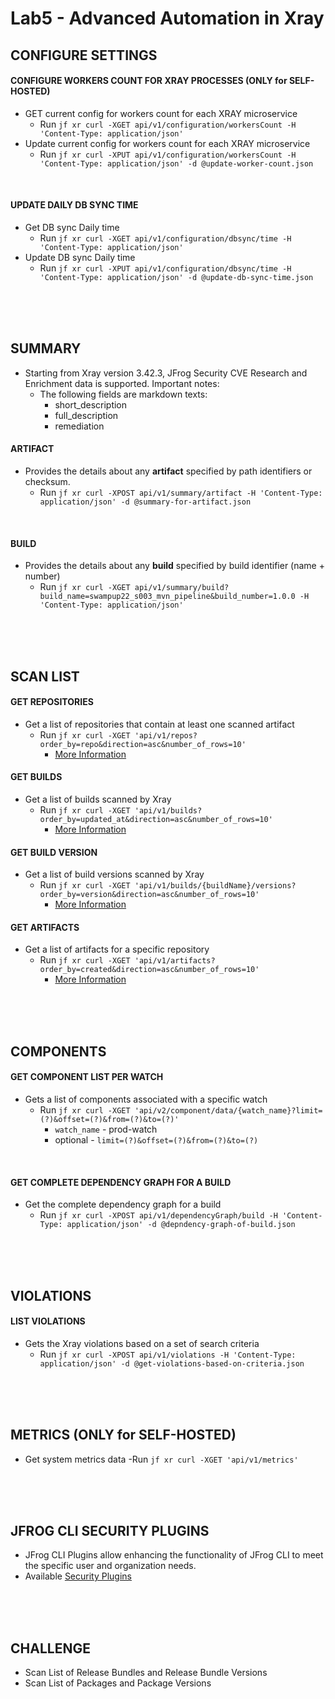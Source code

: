 # Lab5 - Advanced Automation in Xray 

## CONFIGURE SETTINGS
#### CONFIGURE WORKERS COUNT FOR XRAY PROCESSES (ONLY for SELF-HOSTED)
- GET current config for workers count for each XRAY microservice
  - Run `jf xr curl -XGET api/v1/configuration/workersCount -H 'Content-Type: application/json'`
- Update current config for workers count for each XRAY microservice
  - Run `jf xr curl -XPUT api/v1/configuration/workersCount -H 'Content-Type: application/json' -d @update-worker-count.json`

<br />

#### UPDATE DAILY DB SYNC TIME
- Get DB sync Daily time
  - Run `jf xr curl -XGET api/v1/configuration/dbsync/time -H 'Content-Type: application/json'`
- Update DB sync Daily time
  - Run `jf xr curl -XPUT api/v1/configuration/dbsync/time -H 'Content-Type: application/json' -d @update-db-sync-time.json`

<br />
<br />
<br />

## SUMMARY
- Starting from Xray version 3.42.3, JFrog Security CVE Research and Enrichment data is supported. Important notes:
  - The following fields are markdown texts:
    - short_description
    - full_description
    - remediation
#### ARTIFACT
- Provides the details about any **artifact** specified by path identifiers or checksum.
  - Run `jf xr curl -XPOST api/v1/summary/artifact -H 'Content-Type: application/json' -d @summary-for-artifact.json`

<br />

#### BUILD
- Provides the details about any **build** specified by build identifier (name + number)
  - Run `jf xr curl -XGET api/v1/summary/build?build_name=swampup22_s003_mvn_pipeline&build_number=1.0.0 -H 'Content-Type: application/json'`
  
<br />
<br />
<br />

## SCAN LIST
#### GET REPOSITORIES
- Get a list of repositories that contain at least one scanned artifact
  - Run `jf xr curl -XGET 'api/v1/repos?order_by=repo&direction=asc&number_of_rows=10'`
    - [More Information](https://www.jfrog.com/confluence/display/JFROG/Xray+REST+API#XrayRESTAPI-ScansList-GetRepositories)
#### GET BUILDS
- Get a list of builds scanned by Xray
  - Run `jf xr curl -XGET 'api/v1/builds?order_by=updated_at&direction=asc&number_of_rows=10'`
    - [More Information](https://www.jfrog.com/confluence/display/JFROG/Xray+REST+API#XrayRESTAPI-ScansList-GetBuilds)
#### GET BUILD VERSION
- Get a list of build versions scanned by Xray
  - Run `jf xr curl -XGET 'api/v1/builds/{buildName}/versions?order_by=version&direction=asc&number_of_rows=10'`
    - [More Information](https://www.jfrog.com/confluence/display/JFROG/Xray+REST+API#XrayRESTAPI-ScansList-GetBuildVersions)
#### GET ARTIFACTS
- Get a list of artifacts for a specific repository
  - Run `jf xr curl -XGET 'api/v1/artifacts?order_by=created&direction=asc&number_of_rows=10'`
    - [More Information](https://www.jfrog.com/confluence/display/JFROG/Xray+REST+API#XrayRESTAPI-ScansList-GetArtifacts)

<br />
<br />
<br />

## COMPONENTS 
#### GET COMPONENT LIST PER WATCH
- Gets a list of components associated with a specific watch
  - Run `jf xr curl -XGET 'api/v2/component/data/{watch_name}?limit=(?)&offset=(?)&from=(?)&to=(?)'`
    - `watch_name` - prod-watch
    - optional - `limit=(?)&offset=(?)&from=(?)&to=(?)`

<br />

#### GET COMPLETE DEPENDENCY GRAPH FOR A BUILD
- Get the complete dependency graph for a build
  - Run `jf xr curl -XPOST api/v1/dependencyGraph/build -H 'Content-Type: application/json' -d @depndency-graph-of-build.json`

<br />
<br />
<br />

## VIOLATIONS
#### LIST VIOLATIONS
- Gets the Xray violations based on a set of search criteria
  - Run `jf xr curl -XPOST api/v1/violations -H 'Content-Type: application/json' -d @get-violations-based-on-criteria.json`

<br />
<br />
<br />

## METRICS (ONLY for SELF-HOSTED)
- Get system metrics data
  -Run `jf xr curl -XGET 'api/v1/metrics'`

<br />
<br />
<br />

## JFROG CLI SECURITY PLUGINS
- JFrog CLI Plugins allow enhancing the functionality of JFrog CLI to meet the specific user and organization needs.
- Available [Security Plugins](https://github.com/jfrog/jfrog-cli-plugins-reg#security-plugins)

<br />
<br />
<br />

## CHALLENGE
- Scan List of Release Bundles and Release Bundle Versions
- Scan List of Packages and Package Versions

